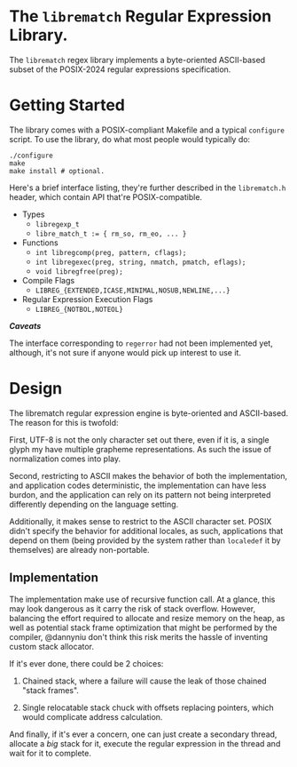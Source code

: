 The `librematch` Regular Expression Library.
====

The `librematch` regex library implements a byte-oriented ASCII-based subset of
the POSIX-2024 regular expressions specification.

Getting Started
====

The library comes with a POSIX-compliant Makefile and a typical `configure`
script. To use the library, do what most people would typically do:

```
./configure
make
make install # optional.
```

Here's a brief interface listing, they're further described in the
`librematch.h` header, which contain API that're POSIX-compatible.

- Types
  - `libregexp_t`
  - `libre_match_t := { rm_so, rm_eo, ... }`
- Functions
  - `int libregcomp(preg, pattern, cflags);`
  - `int libregexec(preg, string, nmatch, pmatch, eflags);`
  - `void libregfree(preg);`
- Compile Flags
  - `LIBREG_{EXTENDED,ICASE,MINIMAL,NOSUB,NEWLINE,...}`
- Regular Expression Execution Flags
  - `LIBREG_{NOTBOL,NOTEOL}`

***Caveats***

The interface corresponding to `regerror` had not been implemented yet,
although, it's not sure if anyone would pick up interest to use it.

Design
====

The librematch regular expression engine is byte-oriented and ASCII-based.
The reason for this is twofold:

First, UTF-8 is not the only character set out there, even if it is, a single
glyph my have multiple grapheme representations. As such the issue of
normalization comes into play.

Second, restricting to ASCII makes the behavior of both the implementation,
and application codes deterministic, the implementation can have less burdon,
and the application can rely on its pattern not being interpreted differently
depending on the language setting.

Additionally, it makes sense to restrict to the ASCII character set. POSIX
didn't specify the behavior for additional locales, as such, applications
that depend on them (being provided by the system rather than `localedef` it
by themselves) are already non-portable.

Implementation
----

The implementation make use of recursive function call. At a glance, this
may look dangerous as it carry the risk of stack overflow. However, balancing
the effort required to allocate and resize memory on the heap, as well as
potential stack frame optimization that might be performed by the compiler,
@dannyniu don't think this risk merits the hassle of inventing custom
stack allocator.

If it's ever done, there could be 2 choices:

1. Chained stack, where a failure will cause the leak of those chained
"stack frames".

2. Single relocatable stack chuck with offsets replacing pointers, which
would complicate address calculation.

And finally, if it's ever a concern, one can just create a secondary thread,
allocate a *big* stack for it, execute the regular expression in the thread
and wait for it to complete.
